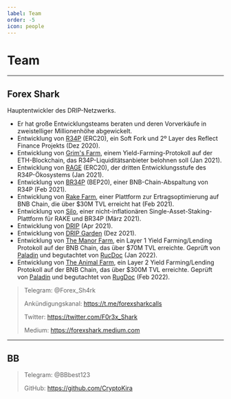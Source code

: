```yaml
---
label: Team
order: -5
icon: people
---
```


# Team
---
## Forex Shark
Hauptentwickler des DRIP-Netzwerks.
- Er hat große Entwicklungsteams beraten und deren Vorverkäufe in zweistelliger Millionenhöhe abgewickelt.
- Entwicklung von [R34P](https://web.archive.org/web/20210626114433/https://r34p.finance/) (ERC20), ein Soft Fork und 2º Layer des Reflect Finance Projekts (Dez 2020).
- Entwicklung von [Grim's Farm](https://web.archive.org/web/20210614122936/https://gr1m.finance/#/), einem Yield-Farming-Protokoll auf der ETH-Blockchain, das R34P-Liquiditätsanbieter belohnen soll (Jan 2021).
- Entwicklung von [RAGE](https://web.archive.org/web/20210112172432/https://forexshark.medium.com/rage-first-ever-smart-auto-farming-protocol-55a2147d80cb) (ERC20), der dritten Entwicklungsstufe des R34P-Ökosystems (Jan 2021).
- Entwicklung von [BR34P](https://br34p.finance) (BEP20), einer BNB-Chain-Abspaltung von R34P (Feb 2021).
- Entwicklung von [Rake Farm](https://farm.br34p.finance), einer Plattform zur Ertragsoptimierung auf BNB Chain, die über $30M TVL erreicht hat (Feb 2021).
- Entwicklung von [Silo](https://silo.br34p.finance), einer nicht-inflationären Single-Asset-Staking-Plattform für RAKE und BR34P (März 2021).
- Entwicklung von [DRIP](https://drip.community) (Apr 2021).
- Entwicklung von [DRIP Garden](https://theanimal.farm/garden) (Dez 2021).
- Entwicklung von [The Manor Farm](https://themanor.farm), ein Layer 1 Yield Farming/Lending Protokoll auf der BNB Chain, das über $70M TVL erreichte. Geprüft von [Paladin](https://paladinsec.co/projects/manorfarm/) und begutachtet von [RucDoc](https://rugdoc.io/project/the-manor-farm/) (Jan 2022).
- Entwicklung von [The Animal Farm](https://theanimal.farm), ein Layer 2 Yield Farming/Lending Protokoll auf der BNB Chain, das über $300M TVL erreichte. Geprüft von [Paladin](https://paladinsec.co/projects/animal-farm/) und begutachtet von [RugDoc](https://rugdoc.io/project/the-animal-farm/) (Feb 2022).

>Telegram: @Forex_Sh4rk
>
>Ankündigungskanal: https://t.me/forexsharkcalls
>
>Twitter: https://twitter.com/F0r3x_Shark
>
>Medium: https://forexshark.medium.com


---
## BB

>Telegram: @BBbest123
>
>GitHub: https://github.com/CryptoKira
